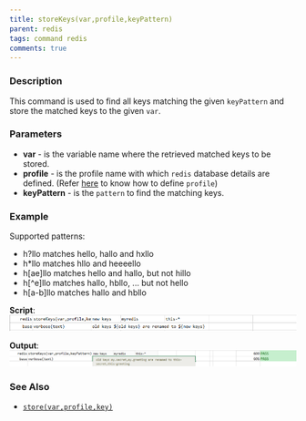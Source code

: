 ```yaml
---
title: storeKeys(var,profile,keyPattern)
parent: redis
tags: command redis
comments: true
---
```


### Description
This command is used to find all keys matching the given `keyPattern` and store the matched keys to the given `var`.


### Parameters
- **var** - is the variable name where the retrieved matched keys to be stored. 
- **profile** - is the profile name with which `redis` database details are defined. (Refer [here](index.html#defining-profile) to know how to define `profile`)
- **keyPattern** - is the `pattern` to find the matching keys.


### Example
Supported patterns:
- h?llo matches hello, hallo and hxllo
- h*llo matches hllo and heeeello
- h[ae]llo matches hello and hallo, but not hillo
- h[^e]llo matches hallo, hbllo, ... but not hello
- h[a-b]llo matches hallo and hbllo

**Script**:<br/>
![](image/storeKeys_01.png)

**Output**:<br/>
![](image/storeKeys_02.png)


### See Also
- [`store(var,profile,key)`](store(var,profile,key))